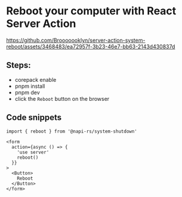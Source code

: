 # Reboot your computer with React Server Action

https://github.com/Brooooooklyn/server-action-system-reboot/assets/3468483/ea72957f-3b23-46e7-bb63-2143d430837d

## Steps:

- corepack enable
- pnpm install
- pnpm dev
- click the `Reboot` button on the browser

## Code snippets

```tsx
import { reboot } from '@napi-rs/system-shutdown'

<form
  action={async () => {
    'use server'
    reboot()
  }}
>
  <Button>
    Reboot
  </Button>
</form>
```
